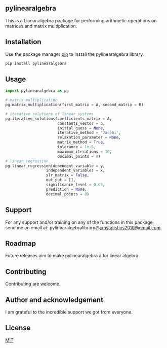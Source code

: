 ## pylinearalgebra

This is a Linear algebra package for performing arithmetic operations on matrices and matrix multiplication.

## Installation

Use the package manager [pip](https://pip.pypa.io/en/stable/) to install the pylinearalgebra library.

```bash
pip install pylinearalgebra
```

## Usage

```python
import pylinearalgebra as pg

# matrix multiplication
pg.matrix_multiplication(first_matrix = A, second_matrix = B)

# iterative solutions of linear systems
pg.iterative_solutions(coefficients_matrix = A, 
                       constants_vector = b, 
                       initial_guess = None, 
                       iterative_method = 'Jacobi', 
                       relaxation_parameter = None, 
                       matrix_method = True, 
                       tolerance = 1e-6, 
                       maximum_iterations = 10, 
                       decimal_points = 8)
# linear regression
pg.linear_regression(dependent_variable = y, 
                  independent_variables = x, 
                  slr_matrix = False, 
                  out_put = [], 
                  significance_level = 0.05, 
                  prediction = None, 
                  decimal_points = 8)
```

## Support

For any support and/or training on any of the functions in this package, send me an email at: pylinearalgebralibrary@cmstatistics2010@gmail.com.

## Roadmap

Future releases aim to make pylinearalgebra a for linear algebra

## Contributing

Contributing are welcome.

## Author and acknowledgement

I am grateful to the incredible support we got from everyone.

## License
[MIT](https://choosealicense.com/licenses/mit/)
